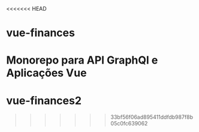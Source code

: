 <<<<<<< HEAD
# vue-finances

Monorepo para API GraphQl e Aplicações Vue
=======
# vue-finances2
>>>>>>> 33bf56f06ad895411ddfdb987f8b05c0fc639062
